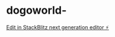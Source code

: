 # dogoworld-

[Edit in StackBlitz next generation editor ⚡️](https://stackblitz.com/~/github.com/WikaUlazka/dogoworld-)